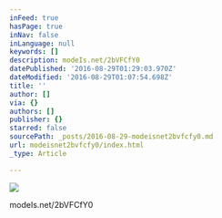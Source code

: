 ```yaml
---
inFeed: true
hasPage: true
inNav: false
inLanguage: null
keywords: []
description: modeIs.net/2bVFCfY0
datePublished: '2016-08-29T01:29:03.970Z'
dateModified: '2016-08-29T01:07:54.698Z'
title: ''
author: []
via: {}
authors: []
publisher: {}
starred: false
sourcePath: _posts/2016-08-29-modeisnet2bvfcfy0.md
url: modeisnet2bvfcfy0/index.html
_type: Article

---
```

![](https://the-grid-user-content.s3-us-west-2.amazonaws.com/7327bc9c-4b13-4840-8a51-bf3891e57911.jpg)

modeIs.net/2bVFCfY0